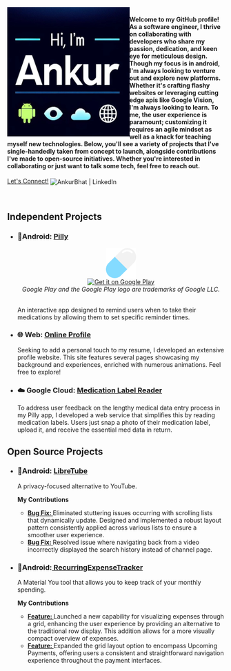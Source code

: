 <div align = "left" ><img align = "left" alt = "Profile Banner" height = "300px" src = "images/greeting.jpg"></img></div>

<!-- <img align = "center" alt = "Profile Banner" height = "300px" src = "images/banner_adj.png" align="center" />
 <h1>🖐️Hi, I'm Ankur. </h1>-->
<h4><p>Welcome to my GitHub profile! As a software engineer, I thrive on collaborating with developers who share my passion, dedication, and keen eye for meticulous design. Though my focus is in android, I'm always looking to venture out and explore new platforms. Whether it's crafting flashy websites or leveraging cutting edge apis like Google Vision, I'm always looking to learn. To me, the user experience is paramount; customizing it requires an agile mindset as well as a knack for teaching myself new technologies. Below, you'll see a variety of projects that I've single-handedly taken from concept to launch, alongside contributions I've made to open-source initiatives. Whether you're interested in collaborating or just want to talk some tech, feel free to reach out.</p></h4>
<p><a href="https://www.linkedin.com/in/profile-abhat/"> Let's Connect!</a>
<img align ="center" alt="AnkurBhat | LinkedIn" width="22px" src="https://cdn.jsdelivr.net/npm/simple-icons@v3/icons/linkedin.svg" /></p>

<br clear="all">


<h2 >Independent Projects</h2>
<ul>   
    <li><h3> 📱Android: <a href = "https://github.com/abGit9/Pilly_Intro">Pilly</a></h3></li>   
    <div align ="center"> <img align = "center" alt = "Pill Icon" src = "images/pill.png" align="center" height = "70"/></div> 
   <div align = "center"> <a href='https://play.google.com/store/apps/details?id=com.panacea.pilly&hl=en_US&pcampaignid=pcampaignidMKT-Other-global-all-co-prtnr-py-PartBadge-Mar2515-1'><img alt='Get it on Google Play' src='https://play.google.com/intl/en_us/badges/static/images/badges/en_badge_web_generic.png' height = "60"/></a></div>       
    <div align = "center"> <i>Google Play and the Google Play logo are trademarks of Google LLC.</i></div>   
    <br>
    <p>An interactive app designed to remind users when to take their medications by allowing them to set specific reminder times.</p>       
    <li><h3>🌐 Web:                <a href="https://github.com/abGit9/Profile_Web">Online Profile</a></h3></li>
    <p>Seeking to add a personal touch to my resume, I developed an extensive profile website. This site features several pages showcasing my background and experiences, enriched with numerous animations. Feel free to explore!</p>   
    <li><h3>☁️ Google Cloud:       <a href="https://github.com/abGit9/Med_Label_Reader">Medication Label Reader</a></h3></li>
    <p>To address user feedback on the lengthy medical data entry process in my Pilly app, I developed a web service that simplifies this by reading medication labels. Users just snap a photo of their medication label, upload it, and receive the essential med data in return.</p>    
</ul>
<h2> Open Source Projects</h2>
<ul>
<li><h3>📱Android: <a href="https://github.com/abGit9/LibreTube">LibreTube</a></h3></li>  
<p>A privacy-focused alternative to YouTube.</p>
<b>My Contributions</b>
<ul>  
    <li><a href ="https://github.com/libre-tube/LibreTube/pull/5607"><b>Bug Fix: </b></a>Eliminated stuttering issues occurring with scrolling lists that dynamically update. Designed and implemented a robust layout pattern consistently applied across various lists to ensure a smoother user experience.</li>
    <li><a href ="https://github.com/libre-tube/LibreTube/pull/5486"><b>Bug Fix: </b></a>Resolved issue where navigating back from a video incorrectly displayed the search history instead of channel page.</li>  
</ul>

    
<li><h3>📱Android:<a href="https://github.com/abGit9/RecurringExpenseTracker"> RecurringExpenseTracker</a></h3></li>
<p>A Material You tool that allows you to keep track of your monthly spending.</p>
<b>My Contributions</b>
<ul>
    <li><a href ="https://github.com/DennisBauer/RecurringExpenseTracker/pull/156"><b>Feature: </b></a>Launched a new capability for visualizing expenses through a grid, enhancing the user experience by providing an alternative to the traditional row display. This addition allows for a more visually compact overview of expenses. </li>
    <li><a href ="https://github.com/DennisBauer/RecurringExpenseTracker/pull/159"><b>Feature: </b></a>Expanded the grid layout option to encompass Upcoming Payments, offering users a consistent and straightforward navigation experience throughout the payment interfaces.</li>  
</ul>


<!--



Welcome to my GitHub profile! As a software engineer, I thrive on collaborating with developers who are passionate and share a keen eye for meticulous design. Although my focus is in android, I do like to venture out and explore new platforms. Whether it is building websites or employing cutting edge apis from Google Vision, I like to leverage both frontend and backend technologies to create a seamless and satisfying user experience. Below, you'll find projects that I've single-handedly taken from concept to launch, alongside contributions I've made to open-source initiatives. Whether you're interested in collaborating or just want to talk some tech and share some ideas, feel free to reach out.



</ul>
<details>
  <summary>My contributions</summary>    
  
  - [Feature](https://github.com/DennisBauer/RecurringExpenseTracker/pull/156) Launched a new capability for visualizing expenses through a grid, enhancing the user experience by providing an alternative to the traditional row display. This addition allows for a more visually compact overview of expenses. 
  - [Feature](https://github.com/DennisBauer/RecurringExpenseTracker/pull/159) Expanded the grid layout option to encompass Upcoming Payments, offering users a consistent and straightforward navigation experience throughout the payment interfaces.
  
</details>


<details>
  <summary>My contributions</summary>    
  
  
  - [Bug Fix](https://github.com/libre-tube/LibreTube/pull/5607) Eliminated stuttering issues occurring with scrolling lists that dynamically update. Designed and implemented a robust layout pattern consistently applied across various lists to ensure a smoother user experience.
  - [Bug Fix](https://github.com/libre-tube/LibreTube/pull/5486) Resolved issue where navigating back from a video incorrectly displayed the search history instead of channel page.
</details>


  <li><h2>LibreTube</h2></li>

  - [🌐 Profile Website](https://abhat.io/)
<details>

  <summary>🌐 Visit My Profile</summary>
    <p><a href="https://abhat.io/">🌐 Profile Website</a></p>
    <summary> [🌐 Profile Website](https://abhat.io/)</summary>
    <p>HTML stands for HyperText Markup Language. It's the standard markup language for documents designed to be displayed in a web browser. It can be assisted by technologies such as Cascading Style Sheets (CSS) and scripting languages such as JavaScript.</p>
</details>

<details>
    <summary>Why is CSS important?</summary>
    <p>CSS (Cascading Style Sheets) is used to style and layout web pages — for example, to alter the font, color, size, and spacing of your content, split it into multiple columns, or add animations and other decorative features.</p>
</details>

<details>
    <summary>Can I create interactive websites without JavaScript?</summary>
    <p>While JavaScript is essential for creating highly interactive websites, it's possible to create basic forms of interactivity using only HTML and CSS. This includes using the <code>&lt;details&gt;</code> and <code>&lt;summary&gt;</code> elements for collapsible content, CSS pseudo-classes for interactive styles, and the HTML <code>&lt;form&gt;</code> element to capture user inputs.</p>
</details>

</body>
</html>



<h2>👨‍💻 Open Source Software:</h2>
  <details>
    <summary>LibreTube</summary>
    <p>CSS (Cascading Style Sheets) is used to style and layout web pages — for example, to alter the font, color, size, and spacing of your content, split it into multiple columns, or add animations and other decorative features.</p>
</details>
  - [RecurringExpenseTracker](https://github.com/abGit9/RecurringExpenseTracker)
  - [LibreTube](https://github.com/abGit9/LibreTube)
<h1>Hey, I'm Ankur! <br/><a href="https://www.linkedin.com/in/profile-abhat/">Software Engineer</a></h1>

<h2>🌐 Profile Website:</h2>

  - [🌐 Profile Website](https://abhat.io/)

 
<h2>👨🏻‍💻 Independent Software Development Projects:</h2>

  - [Pilly Intro](https://github.com/abGit9/Pilly_Intro)
  - [Profile Web](https://github.com/abGit9/Profile_Web)
  - [Med_Label_Reader](https://github.com/abGit9/Med_Label_Reader)

<h2>👨‍💻 Open Source Software:</h2>
  
  - [RecurringExpenseTracker](https://github.com/abGit9/RecurringExpenseTracker)
  - [LibreTube](https://github.com/abGit9/LibreTube)


<h2> 🤳 Connect with me:</h2>


[<img align="left" alt="AnkurBhat | LinkedIn" width="22px" src="https://cdn.jsdelivr.net/npm/simple-icons@v3/icons/linkedin.svg" />][linkedin]




[linkedin]: https://www.linkedin.com/in/profile-abhat/
-->

<!--


- 🔭 I’m currently working on ...
- 🌱 I’m currently learning ...
- 👯 I’m looking to collaborate on ...
- 🤔 I’m looking for help with ...
- 💬 Ask me about ...
- 📫 How to reach me: ...
- 😄 Pronouns: ...
- ⚡ Fun fact: ...
-->
